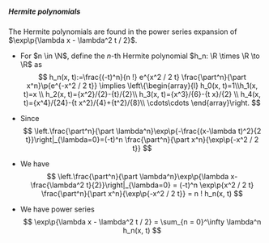 ##### Hermite polynomials

The Hermite polynomials are found in the power series expansion of $\exp\p{\lambda x - \lambda^2 t / 2}$.

- For $n \in \N$, define the $n$-th Hermite polynomial $h_n: \R \times \R \to \R$ as
  $$
  h_n(x, t):=\frac{(-t)^n}{n !} e^{x^2 / 2 t} \frac{\part^n}{\part x^n}\p{e^{-x^2 / 2 t}} \implies \left\{\begin{array}{l}
  h_0(x, t)=1\\h_1(x, t)=x \\
  h_2(x, t)={x^2}/{2}-{t}/{2}\\
  h_3(x, t)={x^3}/{6}-{t x}/{2} \\
  h_4(x, t)={x^4}/{24}-{t x^2}/{4}+{t^2}/{8}\\
  \cdots\cdots
  \end{array}\right.
  $$

- Since
  $$
  \left.\frac{\part^n}{\part \lambda^n}\exp\p{-\frac{(x-\lambda t)^2}{2 t}}\right|_{\lambda=0}=(-t)^n \frac{\part^n}{\part x^n}{\exp\p{-x^2 / 2 t}}
  $$

- We have
  $$
  \left.\frac{\part^n}{\part \lambda^n}\exp\p{\lambda x-\frac{\lambda^2 t}{2}}\right|_{\lambda=0} = (-t)^n \exp\p{x^2 / 2 t} \frac{\part^n}{\part x^n}{\exp\p{-x^2 / 2 t}} = n ! h_n(x, t)
  $$

- We have power series
  $$
  \exp\p{\lambda x - \lambda^2 t / 2} = \sum_{n = 0}^\infty \lambda^n h_n(x, t)
  $$

##### 